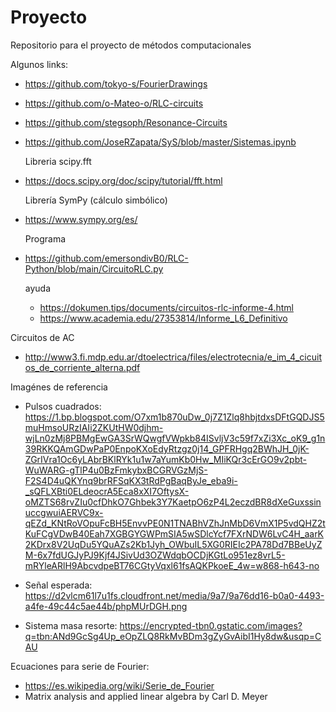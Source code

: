# Proyecto
Repositorio para el proyecto de métodos computacionales

Algunos links:
* https://github.com/tokyo-s/FourierDrawings
* https://github.com/o-Mateo-o/RLC-circuits
* https://github.com/stegsoph/Resonance-Circuits
* https://github.com/JoseRZapata/SyS/blob/master/Sistemas.ipynb
  
  Libreria scipy.fft
* https://docs.scipy.org/doc/scipy/tutorial/fft.html

  Librería SymPy (cálculo simbólico)
* https://www.sympy.org/es/

  Programa
* https://github.com/emersondivB0/RLC-Python/blob/main/CircuitoRLC.py


  ayuda
  * https://dokumen.tips/documents/circuitos-rlc-informe-4.html
  * https://www.academia.edu/27353814/Informe_L6_Definitivo

Circuitos de AC
* http://www3.fi.mdp.edu.ar/dtoelectrica/files/electrotecnia/e_im_4_cicuitos_de_corriente_alterna.pdf

Imagénes de referencia

* Pulsos cuadrados: https://1.bp.blogspot.com/O7xm1b870uDw_0j7Z1Zlq8hbjtdxsDFtGQDJS5muHmsoURzIAIi2ZKUtHW0djhm-wjLn0zMj8PBMgEwGA3SrWQwgfVWpkb84ISvljV3c59f7xZi3Xc_oK9_g1n39RKKQAmGDwPaP0EnpoKXoEdyRtzgz0j14_GPFRHgq2BWhJH_0jK-ZGrIVra1Oc6yLAbrBKlRYk1u1w7aYumKb0Hw_MIiKQr3cErGO9v2pbt-WuWARG-gTlP4u0BzFmkybxBCGRVGzMjS-F2S4D4uQKYnq9brRFSqKX3tRdPgBaqByJe_eba9i-_sQFLXBti0ELdeocrA5Eca8xXI7OftysX-oMZTS68rvZIu0cfDhkO7Ghbek3Y7KaetpO6zP4L2eczdBR8dXeGuxssinuccgwuiAERVC9x-qEZd_KNtRoVOpuFcBH5EnvvPE0N1TNABhVZhJnMbD6VmX1P5vdQHZ2tKuFCgVDwB40Eah7XGBGYGWPmSIA5wSDlcYcf7FXrNDW6LvC4H_aarK2KDrx8V2UqDu5YQuAZs2Kb1Jyh_OWbuIL5XG0RIEIc2PA78Dd7BBeUyZM-6x7fdUGJyPJ9Kjf4JSivUd3OZWdqbOCDjKGtLo951ez8vrL5-mRYleARlH9AbcvdpeBT76CGtyVqxl61fsAQKPkoeE_4w=w868-h643-no

* Señal esperada: https://d2vlcm61l7u1fs.cloudfront.net/media/9a7/9a76dd16-b0a0-4493-a4fe-49c44c5ae44b/phpMUrDGH.png
* Sistema masa resorte: https://encrypted-tbn0.gstatic.com/images?q=tbn:ANd9GcSg4Up_eOpZLQ8RkMvBDm3gZyGvAibI1Hy8dw&usqp=CAU

Ecuaciones para serie de Fourier:

* https://es.wikipedia.org/wiki/Serie_de_Fourier
* Matrix analysis and applied linear algebra by Carl D. Meyer
